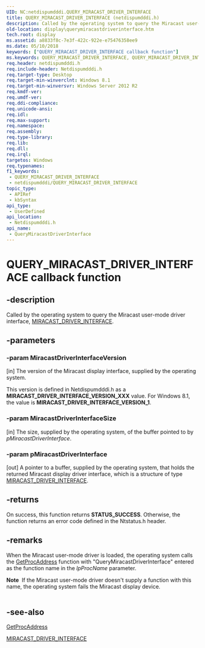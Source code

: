 ```yaml
---
UID: NC:netdispumdddi.QUERY_MIRACAST_DRIVER_INTERFACE
title: QUERY_MIRACAST_DRIVER_INTERFACE (netdispumdddi.h)
description: Called by the operating system to query the Miracast user-mode driver interface, MIRACAST_DRIVER_INTERFACE.
old-location: display\querymiracastdriverinterface.htm
tech.root: display
ms.assetid: a8833f8c-7e3f-422c-922e-e75476358ee9
ms.date: 05/10/2018
keywords: ["QUERY_MIRACAST_DRIVER_INTERFACE callback function"]
ms.keywords: QUERY_MIRACAST_DRIVER_INTERFACE, QUERY_MIRACAST_DRIVER_INTERFACE callback, QueryMiracastDriverInterface, QueryMiracastDriverInterface callback function [Display Devices], display.query_miracast_driver_interface, display.querymiracastdriverinterface, netdispumdddi/QueryMiracastDriverInterface
req.header: netdispumdddi.h
req.include-header: Netdispumdddi.h
req.target-type: Desktop
req.target-min-winverclnt: Windows 8.1
req.target-min-winversvr: Windows Server 2012 R2
req.kmdf-ver: 
req.umdf-ver: 
req.ddi-compliance: 
req.unicode-ansi: 
req.idl: 
req.max-support: 
req.namespace: 
req.assembly: 
req.type-library: 
req.lib: 
req.dll: 
req.irql: 
targetos: Windows
req.typenames: 
f1_keywords:
 - QUERY_MIRACAST_DRIVER_INTERFACE
 - netdispumdddi/QUERY_MIRACAST_DRIVER_INTERFACE
topic_type:
 - APIRef
 - kbSyntax
api_type:
 - UserDefined
api_location:
 - Netdispumdddi.h
api_name:
 - QueryMiracastDriverInterface
---
```


# QUERY_MIRACAST_DRIVER_INTERFACE callback function


## -description

Called by the operating system to query the Miracast user-mode driver interface, <a href="https://docs.microsoft.com/windows-hardware/drivers/ddi/netdispumdddi/ns-netdispumdddi-_miracast_driver_interface">MIRACAST_DRIVER_INTERFACE</a>.

## -parameters

### -param MiracastDriverInterfaceVersion 

[in]
The version of the Miracast display interface, supplied by the operating system. 

This version is defined in Netdispumdddi.h as a <b>MIRACAST_DRIVER_INTERFACE_VERSION_XXX</b> value. For Windows 8.1, the value is <b>MIRACAST_DRIVER_INTERFACE_VERSION_1</b>.

### -param MiracastDriverInterfaceSize 

[in]
The size, supplied by the operating system, of the buffer pointed to by <i>pMiracastDriverInterface</i>.

### -param pMiracastDriverInterface 

[out]
A pointer to a buffer, supplied by the operating system, that holds the returned Miracast display driver interface, which is a structure of type <a href="https://docs.microsoft.com/windows-hardware/drivers/ddi/netdispumdddi/ns-netdispumdddi-_miracast_driver_interface">MIRACAST_DRIVER_INTERFACE</a>.

## -returns

On success, this function returns <b>STATUS_SUCCESS</b>. Otherwise, the function returns an error code defined in the Ntstatus.h header.

## -remarks

When the Miracast user-mode driver is loaded, the operating system calls the <a href="https://docs.microsoft.com/windows/win32/api/libloaderapi/nf-libloaderapi-getprocaddress">GetProcAddress</a> function with "QueryMiracastDriverInterface" entered as the function name in the <i>lpProcName</i> parameter.

<div class="alert"><b>Note</b>  If the Miracast user-mode driver doesn't supply a function with this name, the operating system fails the Miracast display device.</div>
<div> </div>

## -see-also

<a href="https://docs.microsoft.com/windows/win32/api/libloaderapi/nf-libloaderapi-getprocaddress">GetProcAddress</a>



<a href="https://docs.microsoft.com/windows-hardware/drivers/ddi/netdispumdddi/ns-netdispumdddi-_miracast_driver_interface">MIRACAST_DRIVER_INTERFACE</a>

